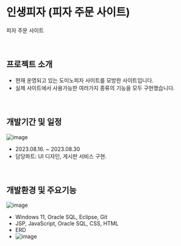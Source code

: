 <br/><br/><br/>

# 인생피자 (피자 주문 사이트)
피자 주문 사이트
<br/><br/><br/>

## 프로젝트 소개
* 현재 운영되고 있는 도미노피자 사이트를 모방한 사이트입니다. 
* 실제 사이트에서 사용가능한 여러가지 종류의 기능을 모두 구현했습니다.
<br/><br/><br/>

## 개발기간 및 일정
![image](https://github.com/WooHanYeong/teamProject-pizza/assets/133833197/179cf791-cd37-4c41-890b-18e70b3360cb)
* 2023.08.16. ~ 2023.08.30
* 담당파트: UI 디자인, 게시판 서비스 구현.
<br/><br/><br/>

## 개발환경 및 주요기능
![image](https://github.com/WooHanYeong/teamProject-pizza/assets/133833197/d97d369e-d02f-4bb0-b635-5f1b4973e389)
* Windows 11, Oracle SQL, Eclipse, Git
* JSP, JavaScript, Oracle SQL, CSS, HTML
* ERD
* ![image](https://github.com/WooHanYeong/teamProject-pizza/assets/133833197/ec1242ed-7eec-4e72-ab22-15345efa8f3b)
